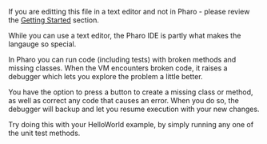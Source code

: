 If you are editting this file in a text editor and not in Pharo - 
please review the [Getting Started](https://exercism.io/tracks/pharo/installation) section. 

While you can use a text editor, the Pharo IDE is partly what makes the langauge so special.

In Pharo you can run code (including tests) with broken methods and
missing classes.  When the VM encounters broken code, it raises a debugger which lets you explore the problem a little better.  

You have the option to press a button to create a missing class or method, as well as correct any code that causes an error. When you do
so, the debugger will backup and let you resume execution with your
new changes.

Try doing this with your HelloWorld example, by simply running any one of the unit test methods.